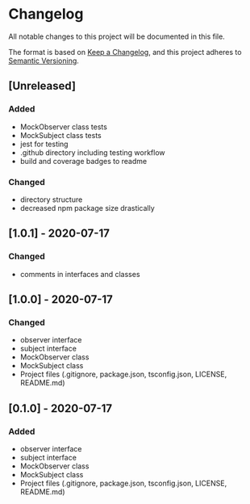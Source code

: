 # Changelog
All notable changes to this project will be documented in this file.

The format is based on [Keep a Changelog](https://keepachangelog.com/en/1.0.0/),
and this project adheres to [Semantic Versioning](https://semver.org/spec/v2.0.0.html).


## [Unreleased]
### Added
- MockObserver class tests
- MockSubject class tests
- jest for testing
- .github directory including testing workflow
- build and coverage badges to readme

### Changed
- directory structure
- decreased npm package size drastically

## [1.0.1] - 2020-07-17
### Changed
- comments in interfaces and classes

## [1.0.0] - 2020-07-17
### Changed
- observer interface
- subject interface
- MockObserver class
- MockSubject class
- Project files (.gitignore, package.json, tsconfig.json, LICENSE, README.md)

## [0.1.0] - 2020-07-17
### Added
- observer interface
- subject interface
- MockObserver class
- MockSubject class
- Project files (.gitignore, package.json, tsconfig.json, LICENSE, README.md)

